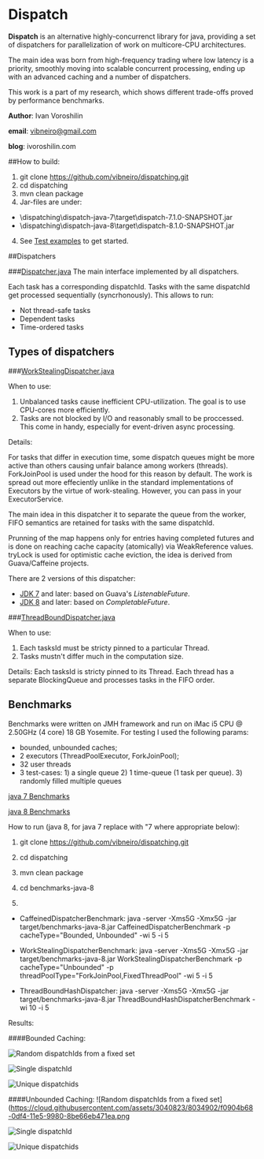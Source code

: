 # Dispatch
**Dispatch** is an alternative highly-concurrenct library for java, providing a set of dispatchers for parallelization of work on multicore-CPU architectures.

The main idea was born from high-frequency trading where low latency is a priority, smoothly moving into scalable concurrent processing, ending up with an advanced caching and a number of dispatchers.

This work is a part of my research, which shows different trade-offs proved by performance benchmarks.

**Author**: Ivan Voroshilin

**email**: vibneiro@gmail.com

**blog**: ivoroshilin.com


##How to build:
1. git clone https://github.com/vibneiro/dispatching.git
2. cd dispatching
2. mvn clean package
3. Jar-files are under:
  - \dispatching\dispatch-java-7\target\dispatch-7.1.0-SNAPSHOT.jar
  - \dispatching\dispatch-java-8\target\dispatch-8.1.0-SNAPSHOT.jar
4. See [Test examples](https://github.com/vibneiro/dispatching/tree/master/dispatch-java-8/src/test/java/vibneiro/dispatchers) to get started.

##Dispatchers

###[Dispatcher.java](https://github.com/vibneiro/dispatching/blob/master/dispatch-java-8/src/main/java/vibneiro/dispatchers/Dispatcher.java)
The main interface implemented by all dispatchers.

Each task has a corresponding dispatchId. Tasks with the same dispatchId get processed sequentially (syncrhonously).
This allows to run:
 - Not thread-safe tasks
 - Dependent tasks
 - Time-ordered tasks

## Types of dispatchers

###[WorkStealingDispatcher.java](https://github.com/vibneiro/dispatching/blob/master/dispatch-java-8/src/main/java/vibneiro/dispatchers/WorkStealingDispatcher.java)

When to use: 

1. Unbalanced tasks cause inefficient CPU-utilization. The goal is to use CPU-cores more efficiently.
2. Tasks are not blocked by I/O and reasonably small to be proccessed. This come in handy, especially for event-driven async processing. 

Details:

For tasks that differ in execution time, some dispatch queues might be more active than others causing unfair balance among workers (threads). ForkJoinPool is used under the hood for this reason by default. The work is spread out more effeciently unlike in the standard implementations of Executors by the virtue of work-stealing. However, you can pass in your ExecutorService.

The main idea in this dispatcher it to separate the queue from the worker, FIFO semantics are retained for tasks with the same dispatchId. 

Prunning of the map happens only for entries having completed futures and is done on reaching cache capacity (atomically) via WeakReference values. tryLock is used for optimistic cache eviction, the idea is derived from Guava/Caffeine projects.

There are 2 versions of this dispatcher:
 - [JDK 7](https://github.com/vibneiro/dispatching/blob/master/dispatch-java-7/src/main/java/vibneiro/dispatchers/WorkStealingDispatcher.java) and later: based on Guava's *ListenableFuture*.
 - [JDK 8](https://github.com/vibneiro/dispatching/blob/master/dispatch-java-8/src/main/java/vibneiro/dispatchers/WorkStealingDispatcher.java) and later: based on *CompletableFuture*.

###[ThreadBoundDispatcher.java](https://github.com/vibneiro/dispatching/blob/master/dispatch-java-8/src/main/java/vibneiro/dispatchers/ThreadBoundHashDispatcher.java)

When to use:

1. Each tasksId must be  stricty pinned to a particular Thread. 
2. Tasks mustn't differ much in the computation size.

Details:
Each tasksId is stricty pinned to its Thread. Each thread has a separate BlockingQueue and processes tasks in the FIFO order.

## Benchmarks

Benchmarks were written on JMH framework and run on iMac i5 CPU @ 2.50GHz (4 core) 18 GB Yosemite.
For testing I used the following params:
 - bounded, unbounded caches;
 - 2 executors (ThreadPoolExecutor, ForkJoinPool);
 - 32 user threads
 - 3 test-cases: 1) a single queue 2) 1 time-queue (1 task per queue). 3) randomly filled multiple queues

[java 7 Benchmarks](https://github.com/vibneiro/dispatching/tree/master/benchmarks-java-7)

[java 8 Benchmarks](https://github.com/vibneiro/dispatching/tree/master/benchmarks-java-8)

How to run (java 8, for java 7 replace with "7 where appropriate below):

1. git clone https://github.com/vibneiro/dispatching.git
2. cd dispatching
3. mvn clean package
4. cd benchmarks-java-8

5.
 - CaffeinedDispatcherBenchmark: 
java -server -Xms5G -Xmx5G -jar target/benchmarks-java-8.jar CaffeinedDispatcherBenchmark -p cacheType="Bounded, Unbounded" -wi 5 -i 5
 
 - WorkStealingDispatcherBenchmark:
 java -server -Xms5G -Xmx5G -jar target/benchmarks-java-8.jar WorkStealingDispatcherBenchmark -p cacheType="Unbounded" -p threadPoolType="ForkJoinPool,FixedThreadPool" -wi 5 -i 5

- ThreadBoundHashDispatcher:
java -server -Xms5G -Xmx5G -jar target/benchmarks-java-8.jar ThreadBoundHashDispatcherBenchmark -wi 10 -i 5

Results:

####Bounded Caching:

![Random dispatchIds from a fixed set](https://cloud.githubusercontent.com/assets/3040823/8034389/e25c08fc-0def-11e5-84dd-b95140376a46.png)

![Single dispatchId](https://cloud.githubusercontent.com/assets/3040823/8034425/31a448b6-0df0-11e5-8517-e3c6e0eb2976.png)

![Unique dispatchids](https://cloud.githubusercontent.com/assets/3040823/8034434/48da9170-0df0-11e5-80d8-bfba759e75d7.png)

####Unbounded Caching:
![Random dispatchIds from a fixed set](https://cloud.githubusercontent.com/assets/3040823/8034902/f0904b68-0df4-11e5-9980-8be66eb471ea.png

![Single dispatchId](https://cloud.githubusercontent.com/assets/3040823/8034903/f2284c50-0df4-11e5-8932-f9ea9d084de0.png)

![Unique dispatchids](https://cloud.githubusercontent.com/assets/3040823/8034892/e4e1d7be-0df4-11e5-9684-970f1f2fd706.png)
